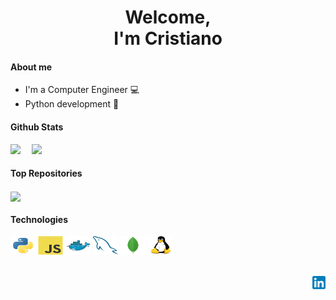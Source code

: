 <div align="center" valign="top">
  <h1>Welcome,<br>I'm Cristiano</h1>
</div>

#### About me

- I'm a Computer Engineer 💻
- Python development 🐍

#### Github Stats
<div>
  <img  style="margin-right: 1em;" height="210em" src="https://github-readme-stats.vercel.app/api?username=MoreiraCristiano&show_icons=true&theme=radical&include_all_commits=true&count_private=true"/>
  <img  height="210em" src="https://github-readme-stats.vercel.app/api/top-langs/?username=MoreiraCristiano&layout=compact&langs_count=16&theme=radical&hide_progress=true"/>
</div>

#### Top Repositories

<a href="https://github.com/MoreiraCristiano/ssh-inventory">
  <img align="center" src="https://github-readme-stats.vercel.app/api/pin/?username=MoreiraCristiano&repo=ssh-inventory&theme=radical" />
</a>

#### Technologies
<div>
  <img align="center" alt="Python" height="30" width="40" src="https://raw.githubusercontent.com/devicons/devicon/1119b9f84c0290e0f0b38982099a2bd027a48bf1/icons/python/python-original.svg">
  <img align="center" alt="js" height="30" width="40" src="https://raw.githubusercontent.com/devicons/devicon/1119b9f84c0290e0f0b38982099a2bd027a48bf1/icons/javascript/javascript-original.svg">
  <img align="center" alt="docker" height="30" width="40" src="https://raw.githubusercontent.com/devicons/devicon/1119b9f84c0290e0f0b38982099a2bd027a48bf1/icons/docker/docker-original.svg">
  <img align="center" alt="mysql" height="30" width="40" src="https://raw.githubusercontent.com/devicons/devicon/1119b9f84c0290e0f0b38982099a2bd027a48bf1/icons/mysql/mysql-original.svg">
  <img align="center" alt="mongodb" height="30" width="40" src="https://raw.githubusercontent.com/devicons/devicon/1119b9f84c0290e0f0b38982099a2bd027a48bf1/icons/mongodb/mongodb-original.svg">
  <img align="center" alt="linux" height="30" width="40" src="https://raw.githubusercontent.com/devicons/devicon/1119b9f84c0290e0f0b38982099a2bd027a48bf1/icons/linux/linux-original.svg">
</div>

<br />
<br />

<a href="https://www.linkedin.com/in/cristiano-moreira-114b28176/">
  <img align="right" alt="Cristiano Moreira | linkedin" width="21px" src="LinkedIn_icon.svg.png" />
</a>
